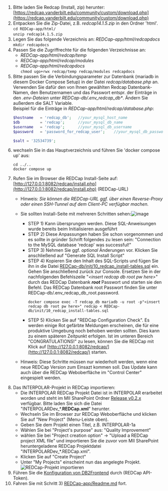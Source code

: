   1. Bitte laden Sie Redcap (Install, zip) herunter: [https://redcap.vanderbilt.edu/community/custom/download.php](https://redcap.vanderbilt.edu/community/custom/download.php)
  1. Entpacken Sie die Zip-Datei, z.B. _redcap14.1.5.zip_ in den Ordner 'html'. \
    ``` cd REDCap-app/html/ ``` \
    ``` unzip redcap14.1.5.zip ```
  1. Legen Sie das folgende Verzeichnis an: _REDCap-app/html/redcapdocs_ \
    ``` mkdir redcapdocs ```
  1. Passen Sie die Zugriffrechte für die folgenden Verzeichnisse an:
     * _REDCap-app/html/redcap/temp_
     * _REDCap-app/html/redcap/modules_
     * _REDCap-app/html/redcapdocs_ \
    ``` chmod ugo+rwx redcap/temp redcap/modules redcapdocs ```
  1. Bitte passen Sie die Verbindungsparameter zur Datenbank (mariadb in diesem Docker Compose Setup) in der Datei _redcap/database.php_ an. Verwenden Sie dafür den von Ihnen gewählten Redcap Datenbank-Namen, den Benutzernamen und das Passwort entspr. der Einträge in den _.env-Dateien_ unter _REDCap-db/.env_redcap_db*_. Ändern Sie außerdem die SALT Variable. \
  Beispiel für die Einträge in _REDCap-app/html/redcap/database.php_:
     ```php
     $hostname   = 'redcap_db';   //your_mysql_host_name
     $db         = 'redcap';      //your_mysql_db_name
     $username   = 'redcap';      //your_mysql_db_username
     $password   = 'password_for_redcap_user';    //your_mysql_db_password
     ```
     ```php
     $salt = '32534739';
     ```
  1. wechseln Sie in das Hauptverzeichnis und führen Sie 'docker compose up' aus:
     ```console
     cd ../..
     docker compose up
     ```
  1. Rufen Sie im Browser die REDCap Install-Seite auf: [http://127.0.0.1:8082/redcap/install.php](http://127.0.0.1:8082/redcap/install.php) (REDCap-URL)
     * Hinweis: _Sie können die REDCap-URL ggf. über einen Reverse-Proxy oder einen SSH-Tunnel auf dem Client-PC verfügbar machen._
     * Sie sollten Install-Seite mit mehreren Schritten sehen:![image](https://github.com/medizininformatik-initiative/INTERPOLAR/assets/11329281/1b442942-cac8-4378-acc6-446d61956f8d)

        * STEP 1) Kann übersprungen werden. Diese SQL-Anweisungen wurde bereits beim Initialisieren ausgeführt
        * STEP 2) Diese Anpassungen haben Sie schon vorgenommen und es sollte in gründer Schrift folgendes zu lesen sein: "Connection to the MySQL database 'redcap' was successful!"
        * STEP 3) Nehmen Sie ggf. _optional_ Änderungen vor. Klicken Sie anschließend auf "Generate SQL Install Script"
        * STEP 4) Kopieren Sie den Inhalt des SQL-Scripts und fügen Sie ihn in die Datei [REDCap-db/init/10_redcap_install-tables.sql](REDCap-db/init/10_redcap_install-tables.sql) ein. Gehen Sie anschließend zurück zur Console. Ersetzen Sie in der nachfolgenden Befehlszeile "_\<insert redcap db root pw here\>_" durch das REDCap Datenbank **_root_** Passwort und starten sie den Befehl. Das REDCap Datenbank root Passwort finden Sie unter REDCap-db/.env_redcap_db_root.password.
          ```console
          docker compose exec -T redcap_db mariadb -u root -p"<insert redcap db root pw here>" redcap < REDCap-db/init/10_redcap_install-tables.sql
          ```
        * STEP 5) Klicken Sie auf "REDCap Configuration Check". Es werden einige Rot gefärbte Meldungen erscheinen, die für eine produktive Umgebung noch behoben werden sollten. Dies kann zu einem späteren Zeitpunkt erfolgen. Ist im unteren Bereich "CONGRATULATIONS!" zu lesen, können Sie die REDCap mit Klick auf [http://127.0.0.1:8082/redcap/](http://127.0.0.1:8082/redcap/) starten.
     * Hinweis: Diese Schritte müssen nur wiederholt werden, wenn eine neue REDCap Version zum Einsazt kommen soll. Das Update kann auch über die REDCap Weboberfläche im "Control Center" eingespielt werden.
  1. Das INTERPOLAR-Projekt in REDCap importieren:
     * Die INTERPOLAR REDCap Projekt Datei ist in INTERPOLAR erarbeitet worden und steht im MII SharePoint Ordner [Release v0.2.x](https://tmfev.sharepoint.com/:f:/r/sites/tmf/mi-i/Modul3Projekte/INTERPOLAR/5_Referenzarchitektur/eDataCapture/Release%20v0.2.x?csf=1&web=1&e=7bycOQ) verfügbar. Bitte laden Sie sich die Datei "INTERPOLARDev_*.**REDCap.xml**" herunter.
     * Wechseln Sie im Browser zur REDCap Weboberfläche und klicken Sie auf "New Project" (Menu-Leiste oben).
     * Geben Sie dem Projekt einen Titel, z.B. INTERPOLAR-1a
     * Wählen Sie bei "Project's purpose" aus: "Quality Improvement"
     * wählen Sie bei "Project creation option" &rarr; "Upload a REDCap project XML file" und importieren Sie die zuvor vom MII SharePoint heruntergeladene REDCap Projektdatei "INTERPOLARDev_*.REDCap.xml".
     * Klicken Sie auf "Create Project"
     * Unter "My Projects" einscheint nun das angelegte Projekt.
     ![REDCap-Projekt importieren](https://github.com/medizininformatik-initiative/INTERPOLAR/assets/11329281/0bfc855c-8586-4c82-8d58-84615ccb1a8f)
1. Führen Sie die [Konfiguration von DB2Frontend](../../R-db2frontend) durch (REDCap API-Token).
1. Fahren Sie mit Schritt 3) [REDCap-app/Readme.md](../Readme.md) fort.

[//]: # (Zurück zur Install-Anleitung einfügen)
[//]: # (Doku für die Verwendung des REDCap INTERPOLAR-Projektes hier Verweis darauf einfügen)
